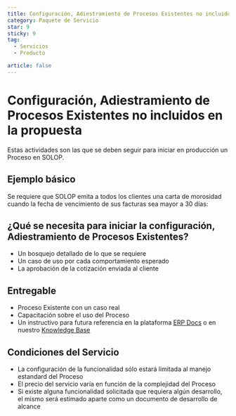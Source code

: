 ```yaml
---
title: Configuración, Adiestramiento de Procesos Existentes no incluidos en la propuesta
category: Paquete de Servicio
star: 9
sticky: 9
tag:
  - Servicios
  - Producto

article: false
---
```

# Configuración, Adiestramiento de Procesos Existentes no incluidos en la propuesta

Estas actividades son las que se deben seguir para iniciar en producción un Proceso en SOLOP.

## Ejemplo básico

Se requiere que SOLOP emita a todos los clientes una carta de morosidad cuando la fecha de vencimiento de sus facturas sea mayor a 30 días:

## ¿Qué se necesita para iniciar la configuración, Adiestramiento de Procesos Existentes?

- Un bosquejo detallado de lo que se requiere
- Un caso de uso por cada comportamiento esperado
- La aprobación de la cotización enviada al cliente

## Entregable

- Proceso Existente con un caso real
- Capacitación sobre el uso del Proceso
- Un instructivo para futura referencia en la plataforma [ERP Docs](https://ayuda.solopapp.com/) o en nuestro [Knowledge Base](https://stackoverflow.com/c/erpya-customers/questions)

## Condiciones del Servicio

- La configuración de la funcionalidad sólo estará limitada al manejo estandard del Proceso
- El precio del servicio varía en función de la complejidad del Proceso
- Si existe alguna funcionalidad solicitada que requiera algún desarrollo, el mismo será estimado aparte como un documento de desarrollo de alcance
